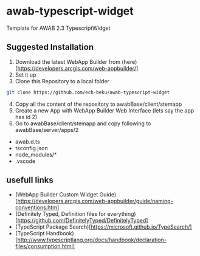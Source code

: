 # awab-typescript-widget
Template for AWAB 2.3 TypescriptWidget

## Suggested Installation

1. Download the latest WebApp Builder from (here)[https://developers.arcgis.com/web-appbuilder/]
2. Set it up
3. Clone this Repository to a local folder

```bash
git clone https://github.com/ech-beku/awab-typescript-widget
```

4. Copy all the content of the repository to awabBase/client/stemapp
5. Create a new App with WebApp Builder Web Interface (lets say the app has id 2)
6. Go to awabBase/client/stemapp and copy following to awabBase/server/apps/2
  - awab.d.ts
  - tsconfig.json
  - node_modules/*
  - .vscode




## usefull links
- (WebApp Builder Custom Widget Guide)[https://developers.arcgis.com/web-appbuilder/guide/naming-conventions.htm]
- (Definitely Typed, Definition files for everything)[https://github.com/DefinitelyTyped/DefinitelyTyped]
- (TypeScript Package Search)[https://microsoft.github.io/TypeSearch/]
- (TypeScript Handbook)[http://www.typescriptlang.org/docs/handbook/declaration-files/consumption.html]
